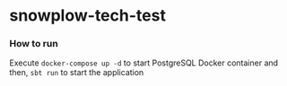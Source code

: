 # snowplow-tech-test #

### How to run

Execute `docker-compose up -d` to start PostgreSQL Docker container and then, `sbt run` to start
the application